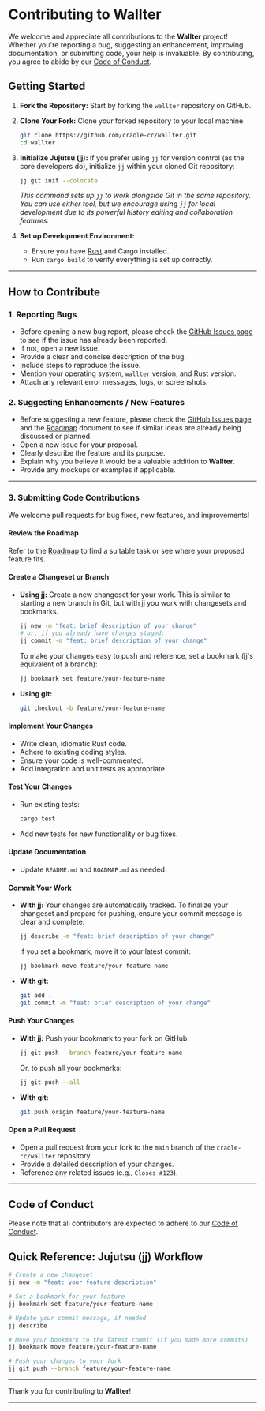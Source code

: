 # Contributing to Wallter

We welcome and appreciate all contributions to the **Wallter** project! Whether you're reporting a bug, suggesting an enhancement, improving documentation, or submitting code, your help is invaluable. By contributing, you agree to abide by our [Code of Conduct](CODE_OF_CONDUCT.md).

## Getting Started

1. **Fork the Repository:** Start by forking the `wallter` repository on GitHub.
2. **Clone Your Fork:** Clone your forked repository to your local machine:

    ```bash
    git clone https://github.com/craole-cc/wallter.git
    cd wallter
    ```

3. **Initialize Jujutsu (jj):** If you prefer using `jj` for version control (as the core developers do), initialize `jj` within your cloned Git repository:

    ```bash
    jj git init --colocate
    ```

    *This command sets up `jj` to work alongside Git in the same repository. You can use either tool, but we encourage using `jj` for local development due to its powerful history editing and collaboration features.*

4. **Set up Development Environment:**
    * Ensure you have [Rust](https://www.rust-lang.org/tools/install) and Cargo installed.
    * Run `cargo build` to verify everything is set up correctly.

---

## How to Contribute

### 1. Reporting Bugs

* Before opening a new bug report, please check the [GitHub Issues page](https://github.com/craole-cc/wallter/issues) to see if the issue has already been reported.
* If not, open a new issue.
* Provide a clear and concise description of the bug.
* Include steps to reproduce the issue.
* Mention your operating system, `wallter` version, and Rust version.
* Attach any relevant error messages, logs, or screenshots.

### 2. Suggesting Enhancements / New Features

* Before suggesting a new feature, please check the [GitHub Issues page](https://github.com/craole-cc/wallter/issues) and the [Roadmap](ROADMAP.md) document to see if similar ideas are already being discussed or planned.
* Open a new issue for your proposal.
* Clearly describe the feature and its purpose.
* Explain why you believe it would be a valuable addition to **Wallter**.
* Provide any mockups or examples if applicable.

---

### 3. Submitting Code Contributions

We welcome pull requests for bug fixes, new features, and improvements!

#### **Review the Roadmap**

Refer to the [Roadmap](ROADMAP.md) to find a suitable task or see where your proposed feature fits.

#### **Create a Changeset or Branch**

* **Using jj:**
  Create a new changeset for your work. This is similar to starting a new branch in Git, but with jj you work with changesets and bookmarks.

    ```bash
    jj new -m "feat: brief description of your change"
    # or, if you already have changes staged:
    jj commit -m "feat: brief description of your change"
    ```

    To make your changes easy to push and reference, set a bookmark (jj's equivalent of a branch):

    ```bash
    jj bookmark set feature/your-feature-name
    ```

* **Using git:**

    ```bash
    git checkout -b feature/your-feature-name
    ```

#### **Implement Your Changes**

* Write clean, idiomatic Rust code.
* Adhere to existing coding styles.
* Ensure your code is well-commented.
* Add integration and unit tests as appropriate.

#### **Test Your Changes**

* Run existing tests:

  ```bash
  cargo test
  ```

* Add new tests for new functionality or bug fixes.

#### **Update Documentation**

* Update `README.md` and `ROADMAP.md` as needed.

#### **Commit Your Work**

* **With jj:**
  Your changes are automatically tracked. To finalize your changeset and prepare for pushing, ensure your commit message is clear and complete:

    ```bash
    jj describe -m "feat: brief description of your change"
    ```

  If you set a bookmark, move it to your latest commit:

    ```bash
    jj bookmark move feature/your-feature-name
    ```

* **With git:**

    ```bash
    git add .
    git commit -m "feat: brief description of your change"
    ```

#### **Push Your Changes**

* **With jj:**
  Push your bookmark to your fork on GitHub:

    ```bash
    jj git push --branch feature/your-feature-name
    ```

  Or, to push all your bookmarks:

    ```bash
    jj git push --all
    ```

* **With git:**

    ```bash
    git push origin feature/your-feature-name
    ```

#### **Open a Pull Request**

* Open a pull request from your fork to the `main` branch of the `craole-cc/wallter` repository.
* Provide a detailed description of your changes.
* Reference any related issues (e.g., `Closes #123`).

---

## Code of Conduct

Please note that all contributors are expected to adhere to our [Code of Conduct](CODE_OF_CONDUCT.md).

## Quick Reference: Jujutsu (jj) Workflow

```bash
# Create a new changeset
jj new -m "feat: your feature description"

# Set a bookmark for your feature
jj bookmark set feature/your-feature-name

# Update your commit message, if needed
jj describe

# Move your bookmark to the latest commit (if you made more commits)
jj bookmark move feature/your-feature-name

# Push your changes to your fork
jj git push --branch feature/your-feature-name
```

---

Thank you for contributing to **Wallter**!

---
